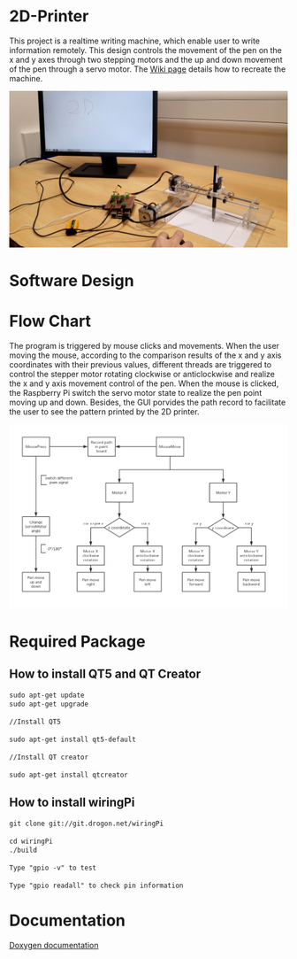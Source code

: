 # 2D-Printer
This project is a realtime writing machine, which enable user to write information remotely. This design controls the movement of the pen on the x and y axes through two stepping motors and the up and down movement of the pen through a servo motor. The [Wiki page](https://github.com/Jason2062/2D-Printer/wiki) details how to recreate the machine.<br>

![2d printer](https://github.com/Jason2062/2D-Printer/blob/master/Images/2D%20printer.jpg)


 
 # Software Design
 
# Flow Chart


The program is triggered by mouse clicks and movements. When the user moving the mouse, according to the comparison results of the x and y axis coordinates with their previous values, different threads are triggered to control the stepper motor rotating clockwise or anticlockwise and realize the x and y axis movement control of the pen. When the mouse is clicked, the Raspberry Pi switch the servo motor state to realize the pen point moving up and down. Besides, the GUI porvides the path record to facilitate the user to see the pattern printed by the 2D printer. 


![flow chart](https://github.com/Jason2062/2D-Printer/blob/master/Images/Flow%20chart.png)


# Required Package
## How to install QT5 and QT Creator
```
sudo apt-get update
sudo apt-get upgrade 

//Install QT5 

sudo apt-get install qt5-default

//Install QT creator

sudo apt-get install qtcreator
```
## How to install wiringPi

```
git clone git://git.drogon.net/wiringPi

cd wiringPi
./build

Type "gpio -v" to test

Type "gpio readall" to check pin information
```

# Documentation

[Doxygen documentation](http://htmlpreview.github.io/?https://github.com/Jason2062/2D-Printer/blob/master/Doxygen/html/annotated.html)
